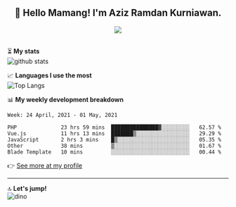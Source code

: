 <h2 align="center">👋 Hello Mamang! I'm Aziz Ramdan Kurniawan.</h2>  
<p align="center">
  <img src="https://komarev.com/ghpvc/?username=azizramdan"> <br><br>
</p>
    
⏳ **My stats**  
![github stats](https://github-readme-stats.vercel.app/api?username=azizramdan&show_icons=true&count_private=true&title_color=000&hide_border=true&hide_title=true)  

📈 **Languages I use the most**  
![Top Langs](https://github-readme-stats.vercel.app/api/top-langs/?username=azizramdan&layout=compact&langs_count=6&hide=tsql&hide_border=true&hide_title=true&exclude_repo=Futsal-Go,Futsal-Go-Admin,Sistem-Informasi-Sensus-Harian-Rawat-Inap)  

📊 **My weekly development breakdown**
<!--START_SECTION:waka-->
```text
Week: 24 April, 2021 - 01 May, 2021

PHP              23 hrs 59 mins  ███████████████▓░░░░░░░░░   62.57 % 
Vue.js           11 hrs 13 mins  ███████▒░░░░░░░░░░░░░░░░░   29.29 % 
JavaScript       2 hrs 3 mins    █▒░░░░░░░░░░░░░░░░░░░░░░░   05.35 % 
Other            38 mins         ▒░░░░░░░░░░░░░░░░░░░░░░░░   01.67 % 
Blade Template   10 mins         ░░░░░░░░░░░░░░░░░░░░░░░░░   00.44 % 
```
<!--END_SECTION:waka-->
👉 [See more at my profile](https://wakatime.com/@azizramdan)
***
🔝 **Let's jump!**  
![dino](https://raw.githubusercontent.com/azizramdan/azizramdan/master/dino.gif)  
